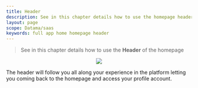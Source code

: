 ```yaml
---
title: Header
description: See in this chapter details how to use the homepage header of your account
layout: page
scope: Datama/saas
keywords: full app home homepage header
---
```


> See in this chapter details how to use the **Header** of the homepage

<center><img src="{{site.url}}/{{site.baseurl}}/core_app/new/interface/homepage/images/homepage_header.jpg"/></center>


The header will follow you all along your experience in the platform letting you coming back to the homepage and access your profile account.
